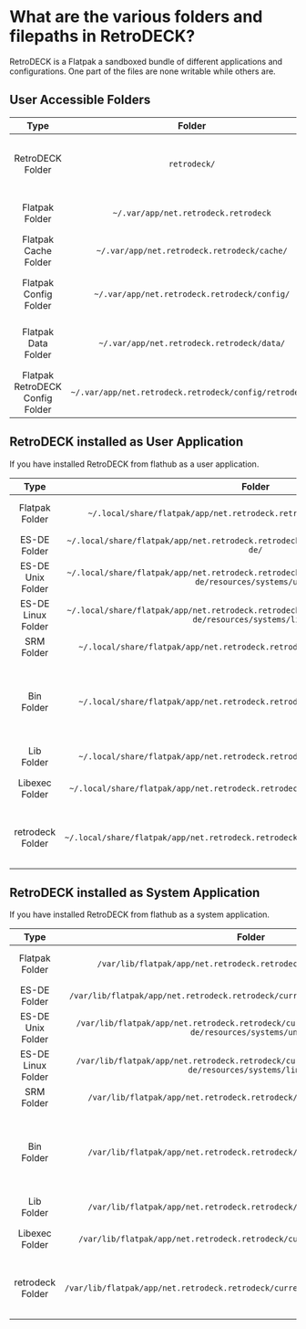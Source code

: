 # What are the various folders and filepaths in RetroDECK?

RetroDECK is a Flatpak a sandboxed bundle of different applications and configurations. One part of the files are none writable while others are.

## User Accessible Folders 

| Type    | Folder                 |          Comment     | 
|  :---:  | :---:                  |             :---:     |
| RetroDECK Folder |`retrodeck/` |   Dynamic path, Contains userdata: `roms`, `bios` etc...    |  
| Flatpak Folder |`~/.var/app/net.retrodeck.retrodeck` |  contains: `cache` `config` and `data`     |  
| Flatpak Cache Folder |`~/.var/app/net.retrodeck.retrodeck/cache/` |  cache files and temp data   |  
| Flatpak Config Folder |`~/.var/app/net.retrodeck.retrodeck/config/` | configuration files for various systems    |  
| Flatpak Data Folder |`~/.var/app/net.retrodeck.retrodeck/data/` |  data structures and files need by some systems      |  
| Flatpak RetroDECK Config Folder |`~/.var/app/net.retrodeck.retrodeck/config/retrodeck/` | `retrodeck.cfg`, `godot` and `changelog.xml` files    |  


## RetroDECK installed as User Application

If you have installed RetroDECK from flathub as a user application.

| Type    | Folder                 |          Comment     | 
|  :---:  | :---:                  |             :---:     |
| Flatpak Folder |`~/.local/share/flatpak/app/net.retrodeck.retrodeck/current/active/files/` | This is mapped as the `/app` inside the flatpak.  |  
| ES-DE Folder |`~/.local/share/flatpak/app/net.retrodeck.retrodeck/current/active/files/share/es-de/` | Top Level ES-DE Folder |  
| ES-DE Unix Folder |`~/.local/share/flatpak/app/net.retrodeck.retrodeck/current/active/files/share/es-de/resources/systems/unix/` | `es_find_rules.xml`  `es_systems.xml`  |  
| ES-DE Linux Folder |`~/.local/share/flatpak/app/net.retrodeck.retrodeck/current/active/files/share/es-de/resources/systems/linux/` | `es_find_rules.xml` `es_systems.xml` |  
| SRM Folder |`~/.local/share/flatpak/app/net.retrodeck.retrodeck/current/active/files/srm/` | SRM Folder |  
| Bin Folder |`~/.local/share/flatpak/app/net.retrodeck.retrodeck/current/active/files/bin/` | Mapped to /app/bin inside the flatpak. Contains: wrappers, scripts, retrodeck.sh and more |  
| Lib Folder |`~/.local/share/flatpak/app/net.retrodeck.retrodeck/current/active/files/lib/` | Libraries |  
| Libexec Folder |`~/.local/share/flatpak/app/net.retrodeck.retrodeck/current/active/files/libexec/` | Various script functions like post_update.sh |  
| retrodeck Folder |`~/.local/share/flatpak/app/net.retrodeck.retrodeck/current/active/files/retrodeck/` | contains various extra files and features like icons, the system config files  |  



## RetroDECK installed as System Application

If you have installed RetroDECK from flathub as a system application.

| Type    | Folder                 |          Comment     | 
|  :---:  | :---:                  |             :---:     |
| Flatpak Folder |`/var/lib/flatpak/app/net.retrodeck.retrodeck/current/active/files/` |  This is mapped as the `/app` inside the flatpak.     |  
| ES-DE Folder |`/var/lib/flatpak/app/net.retrodeck.retrodeck/current/active/files/share/es-de/` | Top Level ES-DE Folder |  
| ES-DE Unix Folder |`/var/lib/flatpak/app/net.retrodeck.retrodeck/current/active/files/share/es-de/resources/systems/unix/` | `es_find_rules.xml`  `es_systems.xml`  |  
| ES-DE Linux Folder |`/var/lib/flatpak/app/net.retrodeck.retrodeck/current/active/files/share/es-de/resources/systems/linux/` | `es_find_rules.xml` `es_systems.xml` |  
| SRM Folder |`/var/lib/flatpak/app/net.retrodeck.retrodeck/current/active/files/srm/` | SRM Folder |  
| Bin Folder |`/var/lib/flatpak/app/net.retrodeck.retrodeck/current/active/files/bin/` | Mapped to /app/bin inside the flatpak. Contains: wrappers, scripts, retrodeck.sh and more |  
| Lib Folder |`/var/lib/flatpak/app/net.retrodeck.retrodeck/current/active/files/lib/` | Libraries |  
| Libexec Folder |`/var/lib/flatpak/app/net.retrodeck.retrodeck/current/active/files/libexec/` | Various script functions like post_update.sh |  
| retrodeck Folder |`/var/lib/flatpak/app/net.retrodeck.retrodeck/current/active/files/bin/retrodeck/` | contains various extra files and features like icons, the system config files  |  

